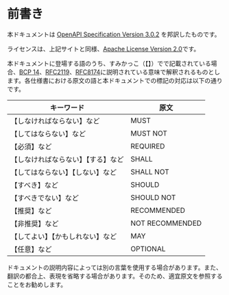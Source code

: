 # 前書き

本ドキュメントは [OpenAPI Specification Version 3.0.2](https://swagger.io/specification/) を邦訳したものです。

ライセンスは、上記サイトと同様、[Apache License Version 2.0](https://www.apache.org/licenses/LICENSE-2.0.html)です。

本ドキュメントに登場する語のうち、すみかっこ（【】）でで記載されている場合、[BCP 14](https://tools.ietf.org/html/bcp14)、[RFC2119](https://tools.ietf.org/html/rfc2119)、[RFC8174](https://tools.ietf.org/html/rfc8174)に説明されている意味で解釈されるものとします。各仕様書における原文の語と本ドキュメントでの標記の対応は以下の通りです。

| キーワード | 原文 |
|---|---|
| 【しなければならない】など | MUST  |
| 【してはならない】など | MUST NOT  |
| 【必須】など  | REQUIRED  |
| 【しなければならない】【する】など | SHALL  |
| 【してはならない】【しない】など | SHALL NOT  |
| 【すべき】など  | SHOULD  |
| 【すべきでない】など  | SHOULD NOT  |
| 【推奨】など  | RECOMMENDED  |
| 【非推奨】など  | NOT RECOMMENDED  |
| 【してよい】【かもしれない】など  | MAY |
| 【任意】など  | OPTIONAL |

ドキュメントの説明内容によっては別の言葉を使用する場合があります。また、翻訳の都合上、表現を省略する場合があります。そのため、適宜原文を参照することをお勧めします。

